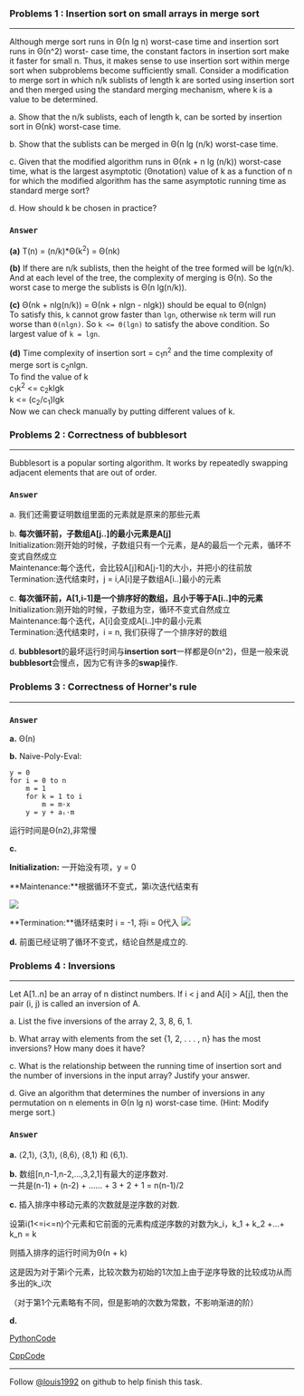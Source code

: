 ### Problems 1 : Insertion sort on small arrays in merge sort
***
Although merge sort runs in Θ(n lg n) worst-case time and insertion sort runs in Θ(n^2) worst- case time, the constant factors in insertion sort make it faster for small n. Thus, it makes sense to use insertion sort within merge sort when subproblems become sufficiently small. Consider a modification to merge sort in which n/k sublists of length k are sorted using insertion sort and then merged using the standard merging mechanism, where k is a value to be determined.

a. Show that the n/k sublists, each of length k, can be sorted by insertion sort in Θ(nk) worst-case time.

b. Show that the sublists can be merged in Θ(n lg (n/k) worst-case time.

c. Given that the modified algorithm runs in Θ(nk + n lg (n/k)) worst-case time, what is
the largest asymptotic (Θnotation) value of k as a function of n for which the modified
algorithm has the same asymptotic running time as standard merge sort?

d. How should k be chosen in practice?

### `Answer`
**(a)** T(n) = (n/k)\*Θ(k<sup>2</sup>) = Θ(nk)  

**(b)** If there are n/k sublists, then the height of the tree formed will be lg(n/k). And at each level of the tree, the complexity of
merging is Θ(n). So the worst case to merge the sublists is Θ(n lg(n/k)).  

**(c)** Θ(nk + nlg(n/k)) = Θ(nk + nlgn - nlgk)) should be equal to Θ(nlgn)  
To satisfy this, `k` cannot grow faster than `lgn`, otherwise `nk` term will run worse than `Θ(nlgn)`. So `k <= Θ(lgn)` to satisfy the above condition.
So largest value of `k = lgn`.  

**(d)** Time complexity of insertion sort = c<sub>1</sub>n<sup>2</sup> and the time complexity of merge sort is c<sub>2</sub>nlgn.  
To find the value of k  
c<sub>1</sub>k<sup>2</sup> <= c<sub>2</sub>klgk  
k <= (c<sub>2</sub>/c<sub>1</sub>)lgk  
Now we can check manually by putting different values of k.



### Problems 2 : Correctness of bubblesort
***
Bubblesort is a popular sorting algorithm. It works by repeatedly swapping adjacent elements that are out of order.

### `Answer`
a. 我们还需要证明数组里面的元素就是原来的那些元素

b. **每次循环前，子数组A[j..]的最小元素是A[j]** <br />
Initialization:刚开始的时候，子数组只有一个元素，是A的最后一个元素，循环不变式自然成立 <br />
Maintenance:每个迭代，会比较A[j]和A[j-1]的大小，并把小的往前放 <br />
Termination:迭代结束时，j = i,A[i]是子数组A[i..]最小的元素 <br />

c. **每次循环前，A[1,i-1]是一个排序好的数组，且小于等于A[i..]中的元素**
Initialization:刚开始的时候，子数组为空，循环不变式自然成立 <br />
Maintenance:每个迭代，A[i]会变成A[i..]中的最小元素 <br />
Termination:迭代结束时，i = n, 我们获得了一个排序好的数组 <br />

d. **bubblesort**的最坏运行时间与**insertion sort**一样都是Θ(n^2)，但是一般来说**bubblesort**会慢点，因为它有许多的**swap**操作.


### Problems 3 : Correctness of Horner's rule
***
### `Answer`

**a.** Θ(n)

**b.**
Naive-Poly-Eval:

	y = 0
	for i = 0 to n
    	m = 1
    	for k = 1 to i
        	m = m·x
    	y = y + aᵢ·m
运行时间是Θ(n2),非常慢

**c.** 

**Initialization:** 一开始没有项，y = 0 

**Maintenance:**根据循环不变式，第i次迭代结束有

![](http://latex.codecogs.com/gif.latex?y=a_i+x\\sum_{k=0}^{n-\(i+1\)}a_{k+i+1}x^k=a_ix^0+\\sum_{k=0}^{n-i-1}a_{k+i+1}x^{k+1}=\\sum_{k=-1}^{n-i-1}a_{k+i+1}x^{k+1}=\\sum_{k=0}^{n-i}a_{k+i}x^k)

**Termination:**循环结束时 i = -1, 将i = 0代入
![](http://latex.codecogs.com/gif.latex?y=sum_{k=0}^{n}a_{k}x^k)

**d.**
前面已经证明了循环不变式，结论自然是成立的.


### Problems 4 : Inversions
***
Let A[1..n] be an array of n distinct numbers. If i < j and A[i] > A[j], then the pair (i, j) is called an inversion of A.

a. List the five inversions of the array 2, 3, 8, 6, 1.

b. What array with elements from the set {1, 2, . . . , n} has the most inversions? How
many does it have?

c. What is the relationship between the running time of insertion sort and the number of
inversions in the input array? Justify your answer.

d. Give an algorithm that determines the number of inversions in any permutation on n
elements in Θ(n lg n) worst-case time. (Hint: Modify merge sort.)

### `Answer`
**a.**
⟨2,1⟩, ⟨3,1⟩, ⟨8,6⟩, ⟨8,1⟩ 和 ⟨6,1⟩.

**b.**
数组[n,n-1,n-2,...,3,2,1]有最大的逆序数对. <br />
一共是(n-1) + (n-2) + …… + 3 + 2 + 1 = n(n-1)/2

**c.**
插入排序中移动元素的次数就是逆序数的对数.

设第i(1<=i<=n)个元素和它前面的元素构成逆序数的对数为k_i，k_1 + k_2 +...+ k_n = k

则插入排序的运行时间为Θ(n + k)

这是因为对于第i个元素，比较次数为初始的1次加上由于逆序导致的比较成功从而多出的k_i次

（对于第1个元素略有不同，但是影响的次数为常数，不影响渐进的阶）

**d.**

[PythonCode](./exercise_code/inversions.py)

[CppCode](./exercise_code/inversions.cpp)

***
Follow [@louis1992](https://github.com/gzc) on github to help finish this task.

